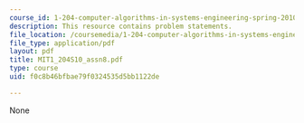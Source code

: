 ```yaml
---
course_id: 1-204-computer-algorithms-in-systems-engineering-spring-2010
description: This resource contains problem statements.
file_location: /coursemedia/1-204-computer-algorithms-in-systems-engineering-spring-2010/f0c8b46bfbae79f0324535d5bb1122de_MIT1_204S10_assn8.pdf
file_type: application/pdf
layout: pdf
title: MIT1_204S10_assn8.pdf
type: course
uid: f0c8b46bfbae79f0324535d5bb1122de

---
```

None